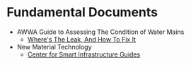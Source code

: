 # Fundamental Documents
- AWWA Guide to Assessing The Condition of Water Mains
    - [Where's The Leak, And How To Fix It](https://www.awwa.org/Portals/0/files/publications/documents/M77LookInside.pdf?ver=2019-05-30-080845-747)
- New Material Technology
    - [Center for Smart Infrastructure Guides]()